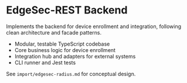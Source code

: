 # EdgeSec-REST Backend

Implements the backend for device enrollment and integration, following clean architecture and facade patterns.

- Modular, testable TypeScript codebase
- Core business logic for device enrollment
- Integration hub and adapters for external systems
- CLI runner and Jest tests

See `import/edgesec-radius.md` for conceptual design.
